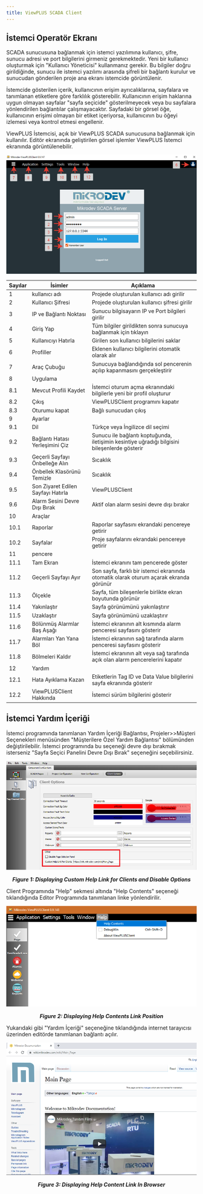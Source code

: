 ```yaml
---
title: ViewPLUS SCADA Client
---
```


## İstemci Operatör Ekranı

SCADA sunucusuna bağlanmak için istemci yazılımına kullanıcı, şifre, sunucu adresi ve port bilgilerini girmeniz gerekmektedir. Yeni bir kullanıcı oluşturmak için "Kullanıcı Yöneticisi" kullanmanız gerekir. Bu bilgiler doğru girildiğinde, sunucu ile istemci yazılımı arasında şifreli bir bağlantı kurulur ve sunucudan gönderilen proje ana ekranı istemcide görüntülenir.

İstemcide gösterilen içerik, kullanıcının erişim ayrıcalıklarına, sayfalara ve tanımlanan etiketlere göre farklılık gösterebilir. Kullanıcının erişim haklarına uygun olmayan sayfalar "sayfa seçicide" gösterilmeyecek veya bu sayfalara yönlendirilen bağlantılar çalışmayacaktır. Sayfadaki bir görsel öğe, kullanıcının erişimi olmayan bir etiket içeriyorsa, kullanıcının bu öğeyi izlemesi veya kontrol etmesi engellenir.

ViewPLUS İstemcisi, açık bir ViewPLUS SCADA sunucusuna bağlanmak için kullanılır. Editör ekranında geliştirilen görsel işlemler ViewPLUS İstemci ekranında görüntülenebilir.

<center>

![client-operator-screen-01](/img/client-operator-screen-01.png)

</center>

| Sayılar | İsimler | Açıklama |
| ------ | ------ | ------ |
| 1 | kullanıcı adı | Projede oluşturulan kullanıcı adı girilir|
| 2 | Kullanıcı Şifresi | Projede oluşturulan kullanıcı şifresi girilir |
| 3 | IP ve Bağlantı Noktası | Sunucu bilgisayarın IP ve Port bilgileri girilir|
| 4 | Giriş Yap | Tüm bilgiler girildikten sonra sunucuya bağlanmak için tıklayın|
| 5 | Kullanıcıyı Hatırla | Girilen son kullanıcı bilgilerini saklar |
| 6 | Profiller | Eklenen kullanıcı bilgilerini otomatik olarak alır |
| 7 | Araç Çubuğu | Sunucuya bağlandığında sol pencerenin açılıp kapanmasını gerçekleştirir|
| 8 | Uygulama | |
| 8.1 | Mevcut Profili Kaydet | İstemci oturum açma ekranındaki bilgilerle yeni bir profil oluşturur |
| 8.2 | Çıkış | ViewPLUSClient programını kapatır |
| 8.3 | Oturumu kapat | Bağlı sunucudan çıkış |
| 9 | Ayarlar | |
| 9.1 | Dil | Türkçe veya İngilizce dil seçimi |
| 9.2 | Bağlantı Hatası Yerleşimini Çiz | Sunucu ile bağlantı koptuğunda, iletişimin kesintiye uğradığı bilgisini bileşenlerde gösterir|
| 9.3 | Geçerli Sayfayı Önbelleğe Alın | Sıcaklık |
| 9.4 | Önbellek Klasörünü Temizle | Sıcaklık |
| 9.5 | Son Ziyaret Edilen Sayfayı Hatırla | ViewPLUSClient| ile sunucuya bağlanırken son ziyaret edilen sayfa ekranda belirir.
| 9.6 | Alarm Sesini Devre Dışı Bırak | Aktif olan alarm sesini devre dışı bırakır|
| 10 | Araçlar | |
| 10.1 | Raporlar | Raporlar sayfasını ekrandaki pencereye getirir |
| 10.2 | Sayfalar | Proje sayfalarını ekrandaki pencereye getirir|
| 11 | pencere | |
| 11.1 | Tam Ekran | İstemci ekranını tam pencerede göster|
| 11.2 | Geçerli Sayfayı Ayır | Son sayfa, farklı bir istemci ekranında otomatik olarak oturum açarak ekranda görünür|
| 11.3 | Ölçekle | Sayfa, tüm bileşenlerle birlikte ekran boyutunda görünür |
| 11.4 | Yakınlaştır | Sayfa görünümünü yakınlaştırır |
| 11.5 | Uzaklaştır | Sayfa görünümünü uzaklaştırır |
| 11.6 | Bölünmüş Alarmlar Baş Aşağı | İstemci ekranının alt kısmında alarm penceresi sayfasını gösterir|
| 11.7 | Alarmları Yan Yana Böl | İstemci ekranının sağ tarafında alarm penceresi sayfasını gösterir |
| 11.8 | Bölmeleri Kaldır | İstemci ekranının alt veya sağ tarafında açık olan alarm pencerelerini kapatır|
| 12 | Yardım | |
| 12.1 | Hata Ayıklama Kazan | Etiketlerin Tag ID ve Data Value bilgilerini sayfa ekranında gösterir|
| 12.2 | ViewPLUSClient Hakkında | İstemci sürüm bilgilerini gösterir |

## İstemci Yardım İçeriği

İstemci programında tanımlanan Yardım İçeriği Bağlantısı, Projeler>>Müşteri Seçenekleri menüsünden "Müşterilere Özel Yardım Bağlantısı" bölümünden değiştirilebilir. İstemci programında bu seçeneği devre dışı bırakmak isterseniz "Sayfa Seçici Panelini Devre Dışı Bırak" seçeneğini seçebilirsiniz.

<center>

![viewplus-client-help-content-01](/img/viewplus-client-help-content-01.png)
***<center>Figure 1: Displaying Custom Help Link for Clients and Disable Options</center>***

</center>

Client Programında "Help" sekmesi altında "Help Contents" seçeneği tıklandığında Editor Programında tanımlanan linke yönlendirilir.

<center>

![viewplus-client-help-content-02](/img/viewplus-client-help-content-02.png)
***<center>Figure 2: Displaying Help Contents Link Position</center>***

</center>

Yukarıdaki gibi "Yardım İçeriği" seçeneğine tıklandığında internet tarayıcısı üzerinden editörde tanımlanan bağlantı açılır.

![viewplus-client-help-content-03](/img/viewplus-client-help-content-03.png)
***<center>Figure 3: Displaying Help Content Link In Browser</center>***